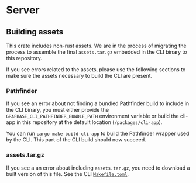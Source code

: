 # Server

## Building assets

This crate includes non-rust assets. We are in the process of migrating the
process to assemble the final `assets.tar.gz` embedded in the CLI binary to
this repository.

If you see errors related to the assets, please use the following sections to
make sure the assets necessary to build the CLI are present.

### Pathfinder

If you see an error about not finding a bundled Pathfinder build to include in
the CLI binary, you must either provide the
`GRAFBASE_CLI_PATHFINDER_BUNDLE_PATH` environment variable or build the cli-app
in this repository at the default location (`/packages/cli-app`).

You can run `cargo make build-cli-app` to build the Pathfinder wrapper used by
the CLI. This part of the CLI build should now succeed.

### assets.tar.gz

If you see a an error about including `assets.tar.gz`, you need to download a
built version of this file. See the CLI [`Makefile.toml`](../../Makefile.toml).
